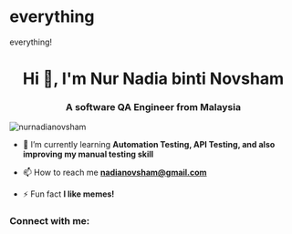 # everything
everything!
<h1 align="center">Hi 👋, I'm Nur Nadia binti Novsham</h1>
<h3 align="center">A software QA Engineer from Malaysia</h3>

<p align="left"> <img src="https://komarev.com/ghpvc/?username=nurnadianovsham&label=Profile%20views&color=0e75b6&style=flat" alt="nurnadianovsham" /> </p>

- 🌱 I’m currently learning **Automation Testing, API Testing, and also improving my manual testing skill**

- 📫 How to reach me **nadianovsham@gmail.com**

- ⚡ Fun fact **I like memes!**

<h3 align="left">Connect with me:</h3>
<p align="left">
</p>
